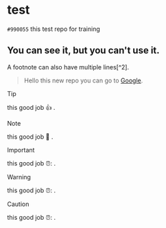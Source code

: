 # test
`#990055` this test repo for training
## You can see it, but you can't use it.

A footnote can also have multiple lines[^2].

> Hello this new repo
you can go to [Google](https://www.google.com).

> [!TIP]
> this good job :+1: .

> [!NOTE]
>  this good job :tada: .

> [!IMPORTANT]
>  this good job ⏰: .

> [!WARNING]
>  this good job ⏰: .

> [!CAUTION] 
>  this good job ⏰: . 
